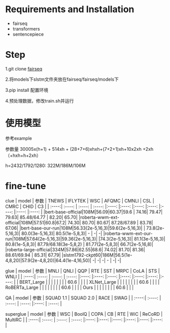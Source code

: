 # Requirements and Installation

* fairseq
* transformers
* sentencepiece


# Step

1.git clone [fairseq](https://github.com/pytorch/fairseq)

2.将models下slstm文件夹放在fairseq/fairseq/models下

3.pip install 配置环境 

4.预处理数据，修改train.sh并运行

# 使用模型

参考example

参数量 30005x(h+1) + 514xh + (28+7+6)xhxh+(7+2+1)xh+10x2xh +2xh（+hxh+h+2xh）

h=2432/1792/1280: 322M/186M/106M

# fine-tune

clue
| model  | 参数    | TNEWS  | IFLYTEK | WSC   | AFQMC   | CMNLI | CSL  | CMRC | CHID | C3 | 
| :----:| :----: | :----: | :----: |:----: |:----: |:----: |:----: |:----: |:----: |:----: |
|bert-base-official|108M|56.09|60.37|59.6 | 74.16| 79.47| 79.63| 85.48/64.77 | 82.20| 65.70|
|roberta-wwm-ext-official|108M|57.51|60.8|67.2| 74.30| 80.70| 80.67| 87.28/67.89 | 83.78| 67.06|
|bert-base-our-run|108M|56.33(2e-5,16,3)|59.6(2e-5,16,3)| | 73.8(2e-5,16,3)| 80.0(3e-5,16,3)| 80.5(1e-5,8,3)| - | -| -|
|roberta-wwm-ext-our-run|108M|57.64(2e-5,16,3)|59.36(2e-5,16,3)| |74.3(2e-5,16,3)| 81.1(3e-5,16,3)| 80.8(1e-5,8,3)| 87.79/68.18(3e-5,8,2) | 81.77(2e-5,8,3)| 66.7(2e-5,16,8)|
|roberta-large-official|334M|57.86|62.55|68.6| 74.02| 81.70| 81.36| 88.61/69.94 | 85.31| 67.79|
|slstm1792-ckpt60|186M|56.5(1e-4,8,20)|57.9(2e-4,8,20)|64.4(1e-4,16,50)| -| -| -| - | -| -|

glue
| model  | 参数    | MNLI  | QNLI | QQP   | RTE   | SST | MRPC  | CoLA | STS | WNLI | 
| :----:| :----: | :----: | :----: |:----: |:----: |:----: |:----: |:----: |:----: |:----: |
| BERT_Large |  |  |  |  |  |  |  | 60.6 |  |  |
| XLNet_Large |  |  |  |  |  |  |  | 60.6 |  |  |
| RoBERTa_Large |  |  |  |  |  |  |  | 60.6 |  |  |
| Ours |  |  |  |  |  |  |  | 60.6 |  |  |

QA
| model  | 参数    | SQUAD 1.1  | SQUAD 2.0 | RACE | SWAG |
| :----:| :----: | :----: | :----: |:----: | :----: |

superglue
| model  | 参数    | WSC  | BoolQ | COPA   | CB   | RTE | WiC  | ReCoRD | MultiRC  | 
| :----:| :----: | :----: | :----: |:----: |:----: |:----: |:----: |:----: |:----: |
